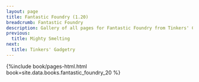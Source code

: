 ```yaml
---
layout: page
title: Fantastic Foundry (1.20)
breadcrumb: Fantastic Foundry
description: Gallery of all pages for Fantastic Foundry from Tinkers' Construct in Minecraft 1.20.1.
previous:
  title: Mighty Smelting
next:
  title: Tinkers' Gadgetry
---
```


{%include book/pages-html.html book=site.data.books.fantastic_foundry_20 %}
